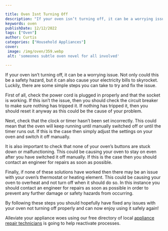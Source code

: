 ```yaml
---

title: Oven Isnt Turning Off
description: "If your oven isn’t turning off, it can be a worrying issue. Not only could this be a safety hazard, but it can also cause your ele...find out now"
keywords: oven
publishDate: 12/12/2022
tags: ["Oven"]
author: Curtis
categories: ["Household Appliances"]
cover: 
 image: /img/oven/359.webp
 alt: 'someones subtle oven novel for all involved'

---
```


If your oven isn’t turning off, it can be a worrying issue. Not only could this be a safety hazard, but it can also cause your electricity bills to skyrocket. Luckily, there are some simple steps you can take to try and fix the issue. 

First of all, check the power cord is plugged in properly and that the socket is working. If this isn’t the issue, then you should check the circuit breaker to make sure nothing has tripped it. If nothing has tripped it, then you should reset it anyway as this could be the cause of your problem. 

Next, check that the clock or timer hasn’t been set incorrectly. This could mean that the oven will keep running until manually switched off or until the timer runs out. If this is the case then simply adjust the settings on your oven and switch it off manually. 

It is also important to check that none of your oven’s buttons are stuck down or malfunctioning. This could be causing your oven to stay on even after you have switched it off manually. If this is the case then you should contact an engineer for repairs as soon as possible. 

Finally, if none of these solutions have worked then there may be an issue with your oven’s thermostat or heating element. This could be causing your oven to overheat and not turn off when it should do so. In this instance you should contact an engineer for repairs as soon as possible in order to prevent any further damage or safety hazards from occurring. 

By following these steps you should hopefully have fixed any issues with your oven not turning off properly and can now enjoy using it safely again!

Alleviate your appliance woes using our free directory of local <a href="/pages/appliance-repair-technicians/">appliance repair technicians</a> is going to help reactivate processes.